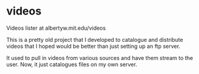 videos
======

Videos lister at albertyw.mit.edu/videos

This is a pretty old project that I developed to catalogue and distribute 
videos that I hoped would be better than just setting up an ftp server.  

It used to pull in videos from various sources and have them stream 
to the user.  Now, it just catalogues files on my own server.
